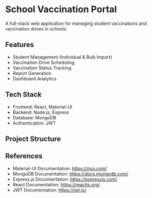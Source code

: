 # School Vaccination Portal

A full-stack web application for managing student vaccinations and vaccination drives in schools.

## Features

- Student Management (Individual & Bulk Import)
- Vaccination Drive Scheduling
- Vaccination Status Tracking
- Report Generation
- Dashboard Analytics

## Tech Stack

- Frontend: React, Material-UI
- Backend: Node.js, Express
- Database: MongoDB
- Authentication: JWT

## Project Structure 

## References

- Material-UI Documentation: https://mui.com/
- MongoDB Documentation: https://docs.mongodb.com/
- Express.js Documentation: https://expressjs.com/
- React Documentation: https://reactjs.org/
- JWT Documentation: https://jwt.io/
